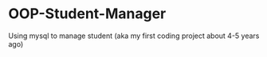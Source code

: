 # OOP-Student-Manager
Using mysql to manage student (aka my first coding project about 4-5 years ago)
